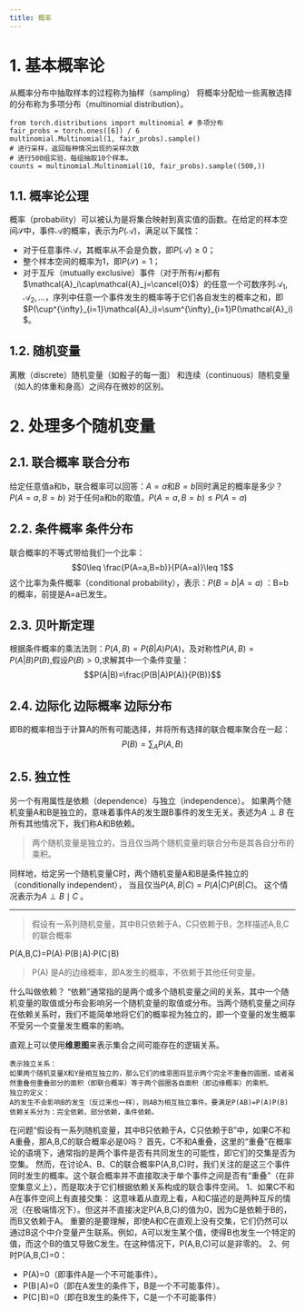 ```yaml
---
title: 概率
---
```

# 1. 基本概率论
从概率分布中抽取样本的过程称为抽样（sampling）
将概率分配给一些离散选择的分布称为多项分布（multinomial distribution）。
```
from torch.distributions import multinomial # 多项分布
fair_probs = torch.ones([6]) / 6
multinomial.Multinomial(1, fair_probs).sample()
# 进行采样，返回每种情况出现的采样次数
# 进行500组实验，每组抽取10个样本。
counts = multinomial.Multinomial(10, fair_probs).sample((500,)) 
```
## 1.1. 概率论公理
概率（probability）可以被认为是将集合映射到真实值的函数。在给定的样本空间$\mathcal{S}$中，事件$\mathcal{A}$的概率，表示为$P(\mathcal{A})$，满足以下属性：
- 对于任意事件$\mathcal{A}$，其概率从不会是负数，即$P(\mathcal{A})\ge0$；
- 整个样本空间的概率为1，即$P(\mathcal{S})=1$；
- 对于互斥（mutually exclusive）事件（对于所有$i\neq$j都有$\mathcal{A}_i\cap\mathcal{A}_j=\cancel{0}$）的任意一个可数序列$\mathcal{A}_1,\mathcal{A}_2,...$，序列中任意一个事件发生的概率等于它们各自发生的概率之和，即$P(\cup^{\infty}_{i=1}\mathcal{A}_i)=\sum^{\infty}_{i=1}P(\mathcal{A}_i)$。


## 1.2. 随机变量
离散（discrete）随机变量（如骰子的每一面） 和连续（continuous）随机变量（如人的体重和身高）之间存在微妙的区别。 

# 2. 处理多个随机变量
## 2.1. 联合概率  联合分布
给定任意值a和b，联合概率可以回答：$A=a$和$B=b$同时满足的概率是多少？  $P(A=a,B=b)$
对于任何a和b的取值，$P(A=a,B=b)\leq P(A=a)$
## 2.2. 条件概率  条件分布
联合概率的不等式带给我们一个比率：
$$0\leq \frac{P(A=a,B=b)}{P(A=a)}\leq 1$$
这个比率为条件概率（conditional probability），表示：$P(B=b|A=a)$ ：B=b的概率，前提是A=a已发生。
## 2.3. 贝叶斯定理
根据条件概率的乘法法则：$P(A,B)=P(B|A)P(A)$，及对称性$P(A,B)=P(A|B)P(B)$,假设$P(B)>0$,求解其中一个条件变量：
$$P(A|B)=\frac{P(B|A)P(A)}{P(B)}$$
## 2.4. 边际化  边际概率  边际分布
即B的概率相当于计算A的所有可能选择，并将所有选择的联合概率聚合在一起：
$$P(B)=\sum_{A}P(A,B)$$
## 2.5. 独立性
另一个有用属性是依赖（dependence）与独立（independence）。
 如果两个随机变量A和B是独立的，意味着事件A的发生跟B事件的发生无关。表述为$A\perp B$ 
在所有其他情况下，我们称A和B依赖。 

> 两个随机变量是独立的，当且仅当两个随机变量的联合分布是其各自分布的乘积。

同样地，给定另一个随机变量C时，两个随机变量A和B是条件独立的（conditionally independent）， 当且仅当$P(A,B|C)=P(A|C)P(B|C)$。 这个情况表示为$A\perp B\mid C$ 。








---
> 假设有一系列随机变量，其中B只依赖于A，C只依赖于B，怎样描述A,B,C的联合概率

P(A,B,C)=P(A)⋅P(B∣A)⋅P(C∣B)

> P(A) 是A的边缘概率，即A发生的概率，不依赖于其他任何变量。

什么叫做依赖？
“依赖”通常指的是两个或多个随机变量之间的关系，其中一个随机变量的取值或分布会影响另一个随机变量的取值或分布。当两个随机变量之间存在依赖关系时，我们不能简单地将它们的概率视为独立的，即一个变量的发生概率不受另一个变量发生概率的影响。

直观上可以使用**维恩图**来表示集合之间可能存在的逻辑关系。
```
表示独立关系：
如果两个随机变量X和Y是相互独立的，那么它们的维恩图将显示两个完全不重叠的圆圈，或者虽然重叠但重叠部分的面积（即联合概率）等于两个圆圈各自面积（即边缘概率）的乘积。
独立的定义：
A的发生不会影响B的发生（反过来也一样），则AB为相互独立事件。要满足P(AB)=P(A)P(B)
依赖关系分为：完全依赖，部分依赖，条件依赖。
```


在问题“假设有一系列随机变量，其中B只依赖于A，C只依赖于B”中，如果C不和A重叠，那A,B,C的联合概率必是0吗？
首先，C不和A重叠，这里的“重叠”在概率论的语境下，通常指的是两个事件是否有共同发生的可能性，即它们的交集是否为空集。
然而，在讨论A、B、C的联合概率P(A,B,C)时，我们关注的是这三个事件同时发生的概率。这个联合概率并不直接取决于单个事件之间是否有“重叠”（在非空集意义上），而是取决于它们根据依赖关系构成的联合事件空间。
1、如果C不和A在事件空间上有直接交集：
这意味着从直观上看，A和C描述的是两种互斥的情况（在极端情况下）。但这并不直接决定P(A,B,C)的值为0，因为C是依赖于B的，而B又依赖于A。
重要的是要理解，即使A和C在直观上没有交集，它们仍然可以通过B这个中介变量产生联系。例如，A可以发生某个值，使得B也发生一个特定的值，而这个B的值又导致C发生。在这种情况下，P(A,B,C)可以是非零的。
2、何时P(A,B,C)=0：
- P(A)=0（即事件A是一个不可能事件）。
- P(B∣A)=0（即在A发生的条件下，B是一个不可能事件）。
- P(C∣B)=0（即在B发生的条件下，C是一个不可能事件）


